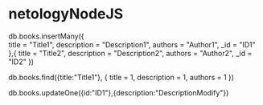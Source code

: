 # netologyNodeJS

db.books.insertMany({    
    title = "Title1",
    description = "Description1",
    authors = "Author1",
    _id = "ID1"
},{
    title = "Title2",
    description = "Description2",
    authors = "Author2",
    _id = "ID2"
}) 


db.books.find({title:"Title1"},
    {
    title = 1,
    description = 1,
    authors = 1
    })

db.books.updateOne({id:"ID1"},{description:"DescriptionModify"}) 